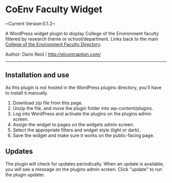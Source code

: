 # CoEnv Faculty Widget
~Current Version:0.1.2~

A WordPress widget plugin to display College of the Environment faculty filtered by research theme or school/department. Links back to the main [College of the Environment Faculty Directory](http://coenvdev.com/faculty/).

Author: Darin Reid / http://elcontraption.com/

* * *

## Installation and use
As this plugin is not hosted in the WordPress plugins directory, you'll have to install it manually.

1. Download zip file from this page.
1. Unzip the file, and move the plugin folder into wp-content/plugins.
1. Log into WordPress and activate the plugins on the plugins admin screen.
1. Assign the widget to pages on the widgets admin screen.
1. Select the appropriate filters and widget style (light or dark).
1. Save the widget and make sure it works on the public-facing page.

## Updates
The plugin will check for updates periodically. When an update is available, you will see a message on the plugins admin screen. Click "update" to run the plugin updater.